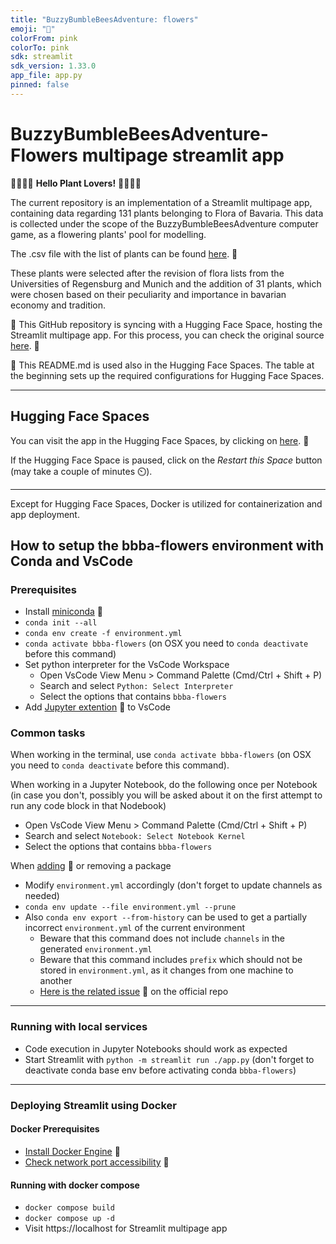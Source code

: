 ```yaml
---
title: "BuzzyBumbleBeesAdventure: flowers"
emoji: "🌸"
colorFrom: pink
colorTo: pink
sdk: streamlit
sdk_version: 1.33.0
app_file: app.py
pinned: false
---
```


# BuzzyBumbleBeesAdventure-Flowers multipage streamlit app

🌼🌿🌷🍀 **Hello Plant Lovers!** 🌸🌱🌹🌾

The current repository is an implementation of a Streamlit multipage app, containing data regarding 131 plants belonging to Flora of Bavaria. 
This data is collected under the scope of the BuzzyBumbleBeesAdventure computer game, as a flowering plants' pool for modelling.

The .csv file with the list of plants can be found [here](https://github.com/elenamedea/BuzzyBumbleBeesAdventure-Flowers/blob/main/input/bbba_eda_eng.csv). 🔗

These plants were selected after the revision of flora lists from the Universities of Regensburg and Munich and the addition of 31 plants, which were chosen based on their peculiarity and importance in bavarian economy and tradition.


📌 This GitHub repository is syncing with a Hugging Face Space, hosting the Streamlit multipage app. For this process, you can check the original source [here](https://huggingface.co/docs/hub/en/spaces-github-actions). 🔗

👀 This README.md is used also in the Hugging Face Spaces. The table at the beginning sets up the required configurations for Hugging Face Spaces.

---

## Hugging Face Spaces

You can visit the app in the Hugging Face Spaces, by clicking on [here](https://huggingface.co/spaces/elenamedea/BBBA-flowers). 🔗

If the Hugging Face Space is paused, click on the *Restart this Space* button (may take a couple of minutes ⏲️).

---

Except for Hugging Face Spaces, Docker is utilized for containerization and app deployment.

## How to setup the bbba-flowers environment with Conda and VsCode

### Prerequisites

- Install [miniconda](https://docs.conda.io/projects/miniconda/en/latest/) 🔗
- `conda init --all`
- `conda env create -f environment.yml`
- `conda activate bbba-flowers` (on OSX you need to `conda deactivate` before this command)
- Set python interpreter for the VsCode Workspace
    - Open VsCode View Menu > Command Palette (Cmd/Ctrl + Shift + P)
    - Search and select `Python: Select Interpreter`
    - Select the options that contains `bbba-flowers`
- Add [Jupyter extention](https://marketplace.visualstudio.com/items?itemName=ms-toolsai.jupyter) 🔗 to VsCode

### Common tasks

When working in the terminal, use `conda activate bbba-flowers` (on OSX you need to `conda deactivate` before this command).

When working in a Jupyter Notebook, do the following once per Notebook (in case you don't, possibly you will be asked about it on the first attempt to run any code block in that Nodebook)
- Open VsCode View Menu > Command Palette (Cmd/Ctrl + Shift + P)
- Search and select `Notebook: Select Notebook Kernel`
- Select the options that contains `bbba-flowers`

When [adding](https://anaconda.org/search?q=jupyter) 🔗 or removing a package
- Modify `environment.yml` accordingly (don't forget to update channels as needed)
- `conda env update --file environment.yml --prune`
- Also `conda env export --from-history` can be used to get a partially incorrect `environment.yml` of the current environment 
    - Beware that this command does not include `channels` in the generated `environment.yml`
    - Beware that this command includes `prefix` which should not be stored in `environment.yml`, as it changes from one machine to another
    - [Here is the related issue](https://github.com/conda/conda/issues/12842) 🔗 on the official repo

---

### Running with local services

- Code execution in Jupyter Notebooks should work as expected
- Start Streamlit with `python -m streamlit run ./app.py` (don't forget to deactivate conda base env before activating conda `bbba-flowers`)

---

### Deploying Streamlit using Docker

####  Docker Prerequisites

- [Install Docker Engine](https://docs.streamlit.io/deploy/tutorials/docker#install-docker-engine) 🔗
- [Check network port accessibility](https://docs.streamlit.io/deploy/tutorials/docker#check-network-port-accessibility) 🔗

#### Running with docker compose

- `docker compose build`
- `docker compose up -d`
- Visit https://localhost for Streamlit multipage app

